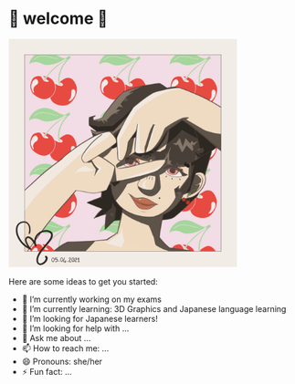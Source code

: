 # 🌱 welcome 🌱
<img src="https://github.com/YasminAwad/YasminAwad/blob/main/imgs/flyday.PNG" width="400" height="400" />

Here are some ideas to get you started:

- 🔭 I’m currently working on my exams
- 🌱 I’m currently learning: 3D Graphics and Japanese language learning
- 👯 I’m looking for Japanese learners!
- 🤔 I’m looking for help with ...
- 💬 Ask me about ...
- 📫 How to reach me: ...
- 😄 Pronouns: she/her
- ⚡ Fun fact: ...
